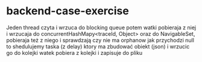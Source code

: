 # backend-case-exercise
Jeden thread czyta i wrzuca do blocking queue
potem watki pobieraja z niej i wrzucaja do concurrentHashMapy<traceId, Object> oraz do NavigableSet, pobieraja też z niego i sprawdzają czy nie ma orphanow 
jak przychodzi null to shedulujemy taska (z delay) ktory ma zbudować obiekt (json) i wrzucic go do kolejki
watek pobiera z kolejki i zapisuje do pliku